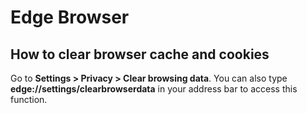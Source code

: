 # Edge Browser

## How to clear browser cache and cookies

Go to **Settings > Privacy > Clear browsing data**. You can also type **edge://settings/clearbrowserdata** in your address bar to access this function.